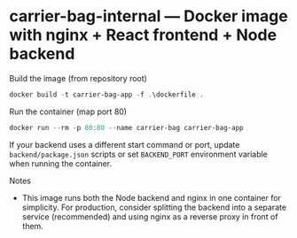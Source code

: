 # carrier-bag-internal — Docker image with nginx + React frontend + Node backend

Build the image (from repository root)

```powershell
docker build -t carrier-bag-app -f .\dockerfile .
```

Run the container (map port 80)

```powershell
docker run --rm -p 80:80 --name carrier-bag carrier-bag-app
```

If your backend uses a different start command or port, update `backend/package.json` scripts or set `BACKEND_PORT` environment variable when running the container.

Notes
- This image runs both the Node backend and nginx in one container for simplicity. For production, consider splitting the backend into a separate service (recommended) and using nginx as a reverse proxy in front of them.
